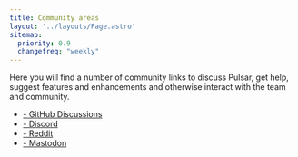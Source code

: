 ```yaml
---
title: Community areas
layout: '../layouts/Page.astro'
sitemap:
  priority: 0.9
  changefreq: "weekly"
---
```


Here you will find a number of community links to discuss Pulsar, get help,
suggest features and enhancements and otherwise interact with the team and
community.

- [<i class="fa-solid fa-comments"></i> - GitHub Discussions](https://github.com/orgs/pulsar-edit/discussions)
- [<i class="fa-brands fa-discord"></i> - Discord](https://discord.gg/7aEbB9dGRT)
- [<i class="fa-brands fa-reddit"></i> - Reddit](https://www.reddit.com/r/pulsaredit/)
- [<i class="fa-brands fa-mastodon"></i> - Mastodon](https://fosstodon.org/@pulsaredit)
